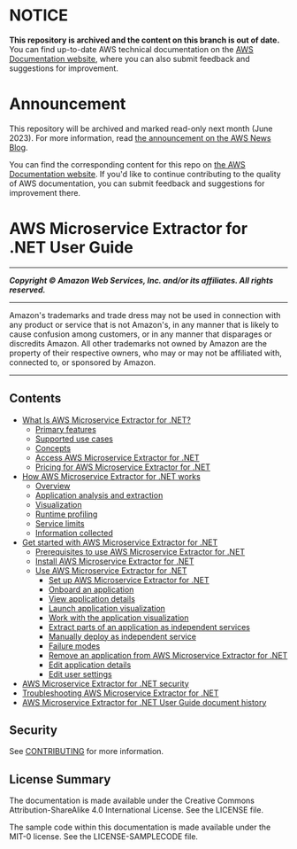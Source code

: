 # NOTICE

**This repository is archived and the content on this branch is out of date.** You can find up-to-date AWS technical documentation on the [AWS Documentation website](https://docs.aws.amazon.com/), where you can also submit feedback and suggestions for improvement.

# Announcement

This repository will be archived and marked read-only next month (June 2023). For more information, read [the announcement on the AWS News Blog](https://aws.amazon.com/blogs/aws/retiring-the-aws-documentation-on-github/).

You can find the corresponding content for this repo on [the AWS Documentation website](https://docs.aws.amazon.com/microservice-extractor/latest/userguide). If you'd like to continue contributing to the quality of AWS documentation, you can submit feedback and suggestions for improvement there.

# AWS Microservice Extractor for .NET User Guide

-----
*****Copyright &copy; Amazon Web Services, Inc. and/or its affiliates. All rights reserved.*****

-----
Amazon's trademarks and trade dress may not be used in 
     connection with any product or service that is not Amazon's, 
     in any manner that is likely to cause confusion among customers, 
     or in any manner that disparages or discredits Amazon. All other 
     trademarks not owned by Amazon are the property of their respective
     owners, who may or may not be affiliated with, connected to, or 
     sponsored by Amazon.

-----
## Contents
+ [What Is AWS Microservice Extractor for .NET?](what-is-microservice-extractor.md)
   + [Primary features](drift-features.md)
   + [Supported use cases](microservice-extractor-supported-versions.md)
   + [Concepts](microservice-extractor-concepts.md)
   + [Access AWS Microservice Extractor for .NET](microservice-extractor-access.md)
   + [Pricing for AWS Microservice Extractor for .NET](microservice-extractor-pricing.md)
+ [How AWS Microservice Extractor for .NET works](microservice-extractor-how-it-works.md)
   + [Overview](microservice-extractor-high-level.md)
   + [Application analysis and extraction](microservice-extractor-application-analysis.md)
   + [Visualization](microservice-extractor-visualization.md)
   + [Runtime profiling](drfit-runtime-profiling.md)
   + [Service limits](microservice-extractor-limits.md)
   + [Information collected](microservice-extractor-information-collected.md)
+ [Get started with AWS Microservice Extractor for .NET](microservice-extractor-get-started.md)
   + [Prerequisites to use AWS Microservice Extractor for .NET](microservice-extractor-prerequisites.md)
   + [Install AWS Microservice Extractor for .NET](microservice-extractor-install.md)
   + [Use AWS Microservice Extractor for .NET](microservice-extractor-use.md)
      + [Set up AWS Microservice Extractor for .NET](microservice-extractor-set-use-set-up.md)
      + [Onboard an application](microservice-extractor-use-onboard.md)
      + [View application details](microservice-extractor-details.md)
      + [Launch application visualization](microservice-extractor-use-launch.md)
      + [Work with the application visualization](microservice-extractor-use-visualization.md)
      + [Extract parts of an application as independent services](microservice-extractor-use-extract.md)
      + [Manually deploy as independent service](microservice-extractor-deploy.md)
      + [Failure modes](microservice-extractor-use-failure-modes.md)
      + [Remove an application from AWS Microservice Extractor for .NET](microservice-extractor-use-remove-application.md)
      + [Edit application details](microservice-extractor-use-edit-application-details.md)
      + [Edit user settings](microservice-extractor-use-edit-user-settings.md)
+ [AWS Microservice Extractor for .NET security](microservice-extractor-security.md)
+ [Troubleshooting AWS Microservice Extractor for .NET](microservice-extractor-troubleshooting.md)
+ [AWS Microservice Extractor for .NET User Guide document history](microservice-extractor-doc-history.md)

## Security

See [CONTRIBUTING](CONTRIBUTING.md#security-issue-notifications) for more information.

## License Summary

The documentation is made available under the Creative Commons Attribution-ShareAlike 4.0 International License. See the LICENSE file.

The sample code within this documentation is made available under the MIT-0 license. See the LICENSE-SAMPLECODE file.
